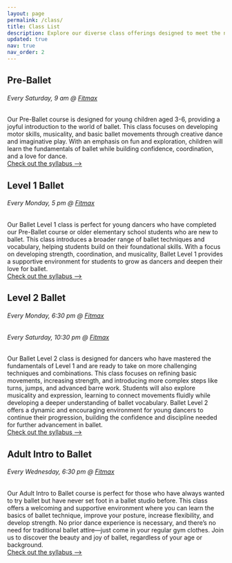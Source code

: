 ```yaml
---
layout: page
permalink: /class/
title: Class List
description: Explore our diverse class offerings designed to meet the needs of dancers of all ages and skill levels.
updated: true
nav: true
nav_order: 2
---
```


## Pre-Ballet

###### Every Saturday, 9 am @ [Fitmax](https://maps.app.goo.gl/JBXejqFpaZuqY8uq5)

Our Pre-Ballet course is designed for young children aged 3-6, providing a joyful introduction to the world of ballet. This class focuses on developing motor skills, musicality, and basic ballet movements through creative dance and imaginative play. With an emphasis on fun and exploration, children will learn the fundamentals of ballet while building confidence, coordination, and a love for dance.  
[Check out the syllabus ⟶](/pre-ballet)

## Level 1 Ballet

###### Every Monday, 5 pm @ [Fitmax](https://maps.app.goo.gl/JBXejqFpaZuqY8uq5)

Our Ballet Level 1 class is perfect for young dancers who have completed our Pre-Ballet course or older elementary school students who are new to ballet. This class introduces a broader range of ballet techniques and vocabulary, helping students build on their foundational skills. With a focus on developing strength, coordination, and musicality, Ballet Level 1 provides a supportive environment for students to grow as dancers and deepen their love for ballet.  
[Check out the syllabus ⟶](/ballet-1)

## Level 2 Ballet

###### Every Monday, 6:30 pm @ [Fitmax](https://maps.app.goo.gl/JBXejqFpaZuqY8uq5)

###### Every Saturday, 10:30 pm @ [Fitmax](https://maps.app.goo.gl/JBXejqFpaZuqY8uq5)

Our Ballet Level 2 class is designed for dancers who have mastered the fundamentals of Level 1 and are ready to take on more challenging techniques and combinations. This class focuses on refining basic movements, increasing strength, and introducing more complex steps like turns, jumps, and advanced barre work. Students will also explore musicality and expression, learning to connect movements fluidly while developing a deeper understanding of ballet vocabulary. Ballet Level 2 offers a dynamic and encouraging environment for young dancers to continue their progression, building the confidence and discipline needed for further advancement in ballet.  
[Check out the syllabus ⟶](/ballet-2)

## Adult Intro to Ballet

###### Every Wednesday, 6:30 pm @ [Fitmax](https://maps.app.goo.gl/JBXejqFpaZuqY8uq5)

Our Adult Intro to Ballet course is perfect for those who have always wanted to try ballet but have never set foot in a ballet studio before. This class offers a welcoming and supportive environment where you can learn the basics of ballet technique, improve your posture, increase flexibility, and develop strength. No prior dance experience is necessary, and there’s no need for traditional ballet attire—just come in your regular gym clothes. Join us to discover the beauty and joy of ballet, regardless of your age or background.  
[Check out the syllabus ⟶](/adult-ballet)
